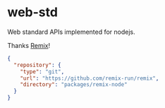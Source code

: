 # web-std

Web standard APIs implemented for nodejs.

Thanks [Remix](https://remix.run)!

```json
{
  "repository": {
    "type": "git",
    "url": "https://github.com/remix-run/remix",
    "directory": "packages/remix-node"
  }
}
```
